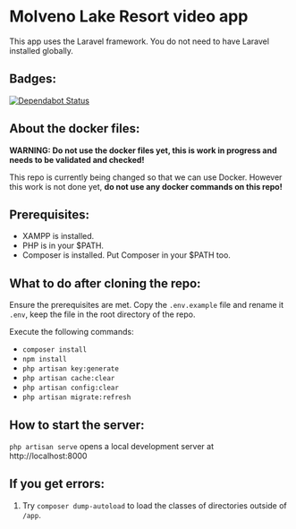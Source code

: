 # Molveno Lake Resort video app

This app uses the Laravel framework.
You do not need to have Laravel installed globally.

## Badges:

[![Dependabot Status](https://api.dependabot.com/badges/status?host=github&repo=HonkingGoose/molveno_video_app)](https://dependabot.com)

## About the docker files:

**WARNING: Do not use the docker files yet, this is work in progress and needs to be validated and checked!**

This repo is currently being changed so that we can use Docker. However this work is not done yet, **do not use any docker commands on this repo!**

## Prerequisites:

- XAMPP is installed.
- PHP is in your $PATH.
- Composer is installed. Put Composer in your $PATH too.

## What to do after cloning the repo:

Ensure the prerequisites are met.
Copy the `.env.example` file and rename it `.env`, keep the file in the root directory of the repo.

Execute the following commands:
- `composer install`
- `npm install`
- `php artisan key:generate`
- `php artisan cache:clear`
- `php artisan config:clear`
- `php artisan migrate:refresh`

## How to start the server:

`php artisan serve` opens a local development server at http://localhost:8000

## If you get errors:

1. Try `composer dump-autoload` to load the classes of directories outside of `/app`.
